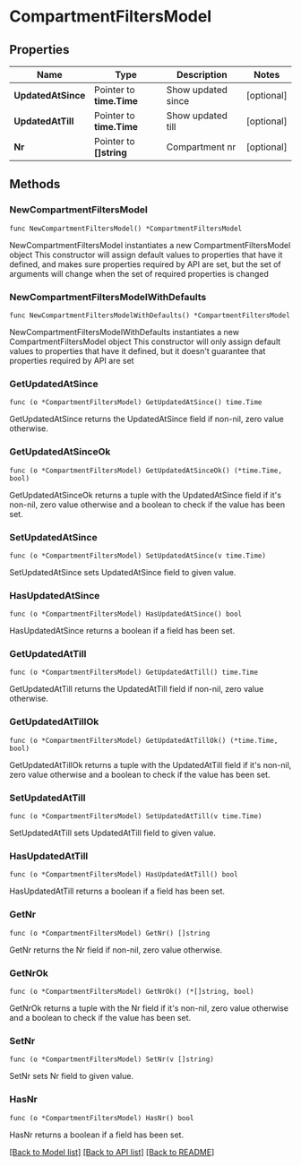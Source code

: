# CompartmentFiltersModel

## Properties

Name | Type | Description | Notes
------------ | ------------- | ------------- | -------------
**UpdatedAtSince** | Pointer to **time.Time** | Show updated since | [optional] 
**UpdatedAtTill** | Pointer to **time.Time** | Show updated till | [optional] 
**Nr** | Pointer to **[]string** | Compartment nr | [optional] 

## Methods

### NewCompartmentFiltersModel

`func NewCompartmentFiltersModel() *CompartmentFiltersModel`

NewCompartmentFiltersModel instantiates a new CompartmentFiltersModel object
This constructor will assign default values to properties that have it defined,
and makes sure properties required by API are set, but the set of arguments
will change when the set of required properties is changed

### NewCompartmentFiltersModelWithDefaults

`func NewCompartmentFiltersModelWithDefaults() *CompartmentFiltersModel`

NewCompartmentFiltersModelWithDefaults instantiates a new CompartmentFiltersModel object
This constructor will only assign default values to properties that have it defined,
but it doesn't guarantee that properties required by API are set

### GetUpdatedAtSince

`func (o *CompartmentFiltersModel) GetUpdatedAtSince() time.Time`

GetUpdatedAtSince returns the UpdatedAtSince field if non-nil, zero value otherwise.

### GetUpdatedAtSinceOk

`func (o *CompartmentFiltersModel) GetUpdatedAtSinceOk() (*time.Time, bool)`

GetUpdatedAtSinceOk returns a tuple with the UpdatedAtSince field if it's non-nil, zero value otherwise
and a boolean to check if the value has been set.

### SetUpdatedAtSince

`func (o *CompartmentFiltersModel) SetUpdatedAtSince(v time.Time)`

SetUpdatedAtSince sets UpdatedAtSince field to given value.

### HasUpdatedAtSince

`func (o *CompartmentFiltersModel) HasUpdatedAtSince() bool`

HasUpdatedAtSince returns a boolean if a field has been set.

### GetUpdatedAtTill

`func (o *CompartmentFiltersModel) GetUpdatedAtTill() time.Time`

GetUpdatedAtTill returns the UpdatedAtTill field if non-nil, zero value otherwise.

### GetUpdatedAtTillOk

`func (o *CompartmentFiltersModel) GetUpdatedAtTillOk() (*time.Time, bool)`

GetUpdatedAtTillOk returns a tuple with the UpdatedAtTill field if it's non-nil, zero value otherwise
and a boolean to check if the value has been set.

### SetUpdatedAtTill

`func (o *CompartmentFiltersModel) SetUpdatedAtTill(v time.Time)`

SetUpdatedAtTill sets UpdatedAtTill field to given value.

### HasUpdatedAtTill

`func (o *CompartmentFiltersModel) HasUpdatedAtTill() bool`

HasUpdatedAtTill returns a boolean if a field has been set.

### GetNr

`func (o *CompartmentFiltersModel) GetNr() []string`

GetNr returns the Nr field if non-nil, zero value otherwise.

### GetNrOk

`func (o *CompartmentFiltersModel) GetNrOk() (*[]string, bool)`

GetNrOk returns a tuple with the Nr field if it's non-nil, zero value otherwise
and a boolean to check if the value has been set.

### SetNr

`func (o *CompartmentFiltersModel) SetNr(v []string)`

SetNr sets Nr field to given value.

### HasNr

`func (o *CompartmentFiltersModel) HasNr() bool`

HasNr returns a boolean if a field has been set.


[[Back to Model list]](../README.md#documentation-for-models) [[Back to API list]](../README.md#documentation-for-api-endpoints) [[Back to README]](../README.md)



